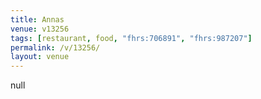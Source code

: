 ```yaml
---
title: Annas
venue: v13256
tags: [restaurant, food, "fhrs:706891", "fhrs:987207"]
permalink: /v/13256/
layout: venue
---
```

null
